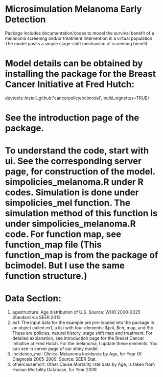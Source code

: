 # Microsimulation Melanoma Early Detection

Package includes documentation/codes to model the survival benefit of a melanoma screening and/or treatment intervention in a virtual population  The model posits a simple stage-shift mechanism of screening benefit.

# Model details can be obtained by installing the package for the Breast Cancer Initiative at Fred Hutch:

devtools::install_github('cancerpolicy/bcimodel', build_vignettes=TRUE)

# See the introduction page of the package. 

# To understand the code, start with ui. See the corresponding server page, for construction of the model. simpolicies_melanoma.R under R codes. Simulation is done under simpolicies_mel function. The simulation method of this function is under simpolicies_melanoma.R code. For function map, see function_map file (This function_map is from the package of bcimodel. But I use the same function structure.)


# Data Section:

1. agestructure: Age distribution of U.S. Source: WHO 2000-2025 Standard via SEER 2013
2. ex1: The input data for the example are pre-loaded into the package in an object called ex1, a list with four elements: $pol, $nh, map, and $tx. These are policies, natural history, stage shift map and treatment. For detailed explanation, see introduction page for the Breast Cancer Initiative at Fred Hutch. For the melanoma, I update these elements. You can see in server page of our shiny model. 
3. incidence_mel: Clinical Melanoma Incidence by Age, for Year Of Diagnosis 2005-2009. Source: SEER Stat.
4. othercausemort: Other Cause Mortality rate data by Age, is taken from Human Mortality Database, for Year 2009.

